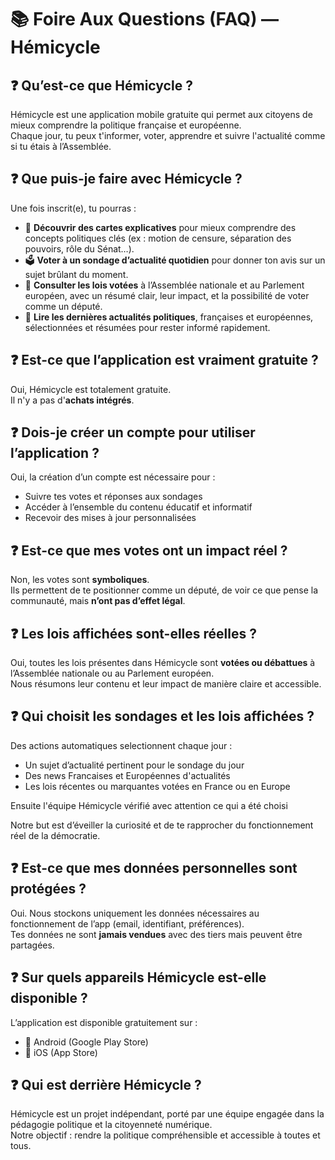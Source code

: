 # 📚 Foire Aux Questions (FAQ) — Hémicycle

## ❓ Qu’est-ce que Hémicycle ?

Hémicycle est une application mobile gratuite qui permet aux citoyens de mieux comprendre la politique française et européenne.  
Chaque jour, tu peux t'informer, voter, apprendre et suivre l'actualité comme si tu étais à l’Assemblée.
## ❓ Que puis-je faire avec Hémicycle ?

Une fois inscrit(e), tu pourras :

- 📘 **Découvrir des cartes explicatives** pour mieux comprendre des concepts politiques clés (ex : motion de censure, séparation des pouvoirs, rôle du Sénat…).
- 🗳️ **Voter à un sondage d’actualité quotidien** pour donner ton avis sur un sujet brûlant du moment.
- 🧾 **Consulter les lois votées** à l’Assemblée nationale et au Parlement européen, avec un résumé clair, leur impact, et la possibilité de voter comme un député.
- 📰 **Lire les dernières actualités politiques**, françaises et européennes, sélectionnées et résumées pour rester informé rapidement.

## ❓ Est-ce que l’application est vraiment gratuite ?

Oui, Hémicycle est totalement gratuite.  
Il n'y a pas d'**achats intégrés**.

## ❓ Dois-je créer un compte pour utiliser l’application ?

Oui, la création d’un compte est nécessaire pour :

- Suivre tes votes et réponses aux sondages
- Accéder à l’ensemble du contenu éducatif et informatif
- Recevoir des mises à jour personnalisées

## ❓ Est-ce que mes votes ont un impact réel ?

Non, les votes sont **symboliques**.  
Ils permettent de te positionner comme un député, de voir ce que pense la communauté, mais **n’ont pas d’effet légal**.

## ❓ Les lois affichées sont-elles réelles ?

Oui, toutes les lois présentes dans Hémicycle sont **votées ou débattues** à l’Assemblée nationale ou au Parlement européen.  
Nous résumons leur contenu et leur impact de manière claire et accessible.

## ❓ Qui choisit les sondages et les lois affichées ?

Des actions automatiques selectionnent chaque jour :
- Un sujet d’actualité pertinent pour le sondage du jour
- Des news Francaises et Européennes d'actualités
- Les lois récentes ou marquantes votées en France ou en Europe

Ensuite l'équipe Hémicycle vérifié avec attention ce qui a été choisi

Notre but est d’éveiller la curiosité et de te rapprocher du fonctionnement réel de la démocratie.

## ❓ Est-ce que mes données personnelles sont protégées ?

Oui. Nous stockons uniquement les données nécessaires au fonctionnement de l’app (email, identifiant, préférences).  
Tes données ne sont **jamais vendues** avec des tiers mais peuvent être partagées.

## ❓ Sur quels appareils Hémicycle est-elle disponible ?

L’application est disponible gratuitement sur :

- 📱 Android (Google Play Store)
- 📱 iOS (App Store)

## ❓ Qui est derrière Hémicycle ?

Hémicycle est un projet indépendant, porté par une équipe engagée dans la pédagogie politique et la citoyenneté numérique.  
Notre objectif : rendre la politique compréhensible et accessible à toutes et tous.
